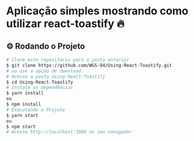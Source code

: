 # Aplicação simples mostrando como utilizar react-toastify 🔥

<!-- Imagem do projeto rodando 
<div align="center">
  <img src="./Assets/ignite.png">
</div>-->

## ⚙️ Rodando o Projeto
```bash
# Clone este repositório para a pasta anterior
$ git clone https://github.com/WGS-94/Using-React-Toastify.git
# ou use a opção de download.
# Acesse a pasta Using-React-Toastify
$ cd Using-React-Toastify
# Instale as dependências
$ yarn install
ou
$ npm install
# Executando o Projeto
$ yarn start 
ou
$ npm start
# Acesse http://localhost:3000 no seu navagador
```
